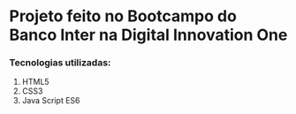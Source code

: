 # Projeto feito no Bootcampo do Banco Inter na Digital Innovation One

### Tecnologias utilizadas:
1. HTML5
2. CSS3
3. Java Script ES6